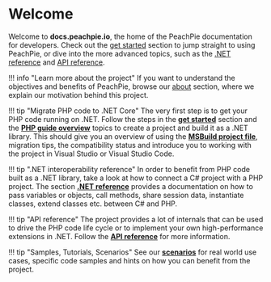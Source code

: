 # Welcome

Welcome to **docs.peachpie.io**, the home of the PeachPie documentation for developers. Check out the [get started](get-started) section to jump straight to using PeachPie, or dive into the more advanced topics, such as the [.NET reference](net-reference) and [API reference](api-reference).

!!! info "Learn more about the project"
    If you want to understand the objectives and benefits of PeachPie, browse our [about](about) section, where we explain our motivation behind this project.

!!! tip "Migrate PHP code to .NET Core"
    The very first step is to get your PHP code running on .NET.
    Follow the steps in the **[get started](get-started)** section and the **[PHP guide overview](php-guide)** topics to create a project and build it as a .NET library. This should give you an overview of using the **[MSBuild project file](php-guide/msbuild)**, migration tips, the compatibility status and introduce you to working with the project in Visual Studio or Visual Studio Code.

!!! tip ".NET interoperability reference"
    In order to benefit from PHP code built as a .NET library, take a look at how to connect a C# project with a PHP project. The section **[.NET reference](net-reference)** provides a documentation on how to pass variables or objects, call methods, share session data, instantiate classes, extend classes etc. between C# and PHP.
    
!!! tip "API reference"
    The project provides a lot of internals that can be used to drive the PHP code life cycle or to implement your own high-performance extensions in .NET. Follow the **[API reference](api-reference)** for more information.
    
!!! tip "Samples, Tutorials, Scenarios"
    See our **[scenarios](scenarios)** for real world use cases, specific code samples and hints on how you can benefit from the project.
